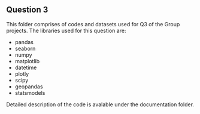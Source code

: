## Question 3

This folder comprises of codes and datasets used for Q3 of the Group projects.
The libraries used for this question are:
- pandas
- seaborn
- numpy
- matplotlib
- datetime
- plotly
- scipy
- geopandas
- statsmodels

Detailed description of the code is avalable under the documentation folder.

